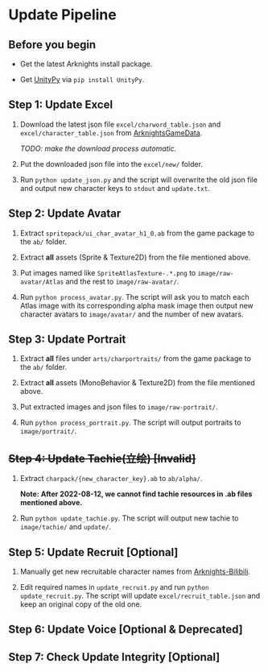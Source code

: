 # Update Pipeline

## Before you begin

+ Get the latest Arknights install package.

+ Get [UnityPy](https://github.com/K0lb3/UnityPy) via `pip install UnityPy`.

## Step 1: Update Excel

1. Download the latest json file `excel/charword_table.json` and `excel/character_table.json`
   from [ArknightsGameData](https://github.com/Kengxxiao/ArknightsGameData/tree/master/zh_CN/gamedata/).

   _TODO: make the download process automatic._

2. Put the downloaded json file into the `excel/new/` folder.

3. Run `python update_json.py` and the script will overwrite the old json file and output new character keys to `stdout`
   and `update.txt`.

## Step 2: Update Avatar

1. Extract `spritepack/ui_char_avatar_h1_0.ab` from the game package to the `ab/` folder.

2. Extract **all** assets (Sprite & Texture2D) from the file mentioned above.

3. Put images named like `SpriteAtlasTexture-.*.png` to `image/raw-avatar/Atlas` and the rest to `image/raw-avatar/`.

4. Run `python process_avatar.py`. The script will ask you to match each Atlas image with its corresponding
   alpha mask image then output new character avatars to `image/avatar/` and the number of new avatars.

## Step 3: Update Portrait

1. Extract **all** files under `arts/charportraits/` from the game package to the `ab/` folder.

2. Extract **all** assets (MonoBehavior & Texture2D) from the file mentioned above.

3. Put extracted images and json files to `image/raw-portrait/`.

4. Run `python process_portrait.py`. The script will output portraits to `image/portrait/`.

## ~~Step 4: Update Tachie(立绘) [Invalid]~~

1. Extract `charpack/{new_character_key}.ab` to `ab/alpha/`.

   **Note: After 2022-08-12, we cannot find tachie resources in .ab files mentioned above.**

2. Run `python update_tachie.py`. The script will output new tachie to `image/tachie/` and `update/`.

## Step 5: Update Recruit [Optional]

1. Manually get new recruitable character names from [Arknights-Bilibili](https://space.bilibili.com/161775300/dynamic).

2. Edit required names in `update_recruit.py` and run `python update_recruit.py`. The script will
   update `excel/recruit_table.json` and keep an original copy of the old one.

## Step 6: Update Voice [Optional & Deprecated]

## Step 7: Check Update Integrity [Optional]